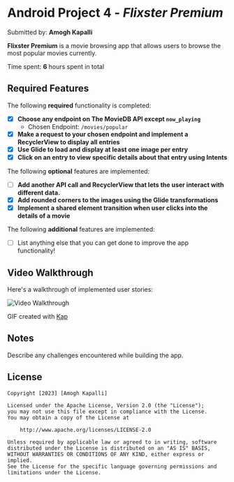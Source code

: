 # Android Project 4 - *Flixster Premium*

Submitted by: **Amogh Kapalli**

**Flixster Premium** is a movie browsing app that allows users to browse the most popular movies currently.

Time spent: **6** hours spent in total

## Required Features

The following **required** functionality is completed:

- [X] **Choose any endpoint on The MovieDB API except `now_playing`**
  - Chosen Endpoint: `/movies/popular`
- [X] **Make a request to your chosen endpoint and implement a RecyclerView to display all entries**
- [X] **Use Glide to load and display at least one image per entry**
- [X] **Click on an entry to view specific details about that entry using Intents**

The following **optional** features are implemented:

- [ ] **Add another API call and RecyclerView that lets the user interact with different data.** 
- [X] **Add rounded corners to the images using the Glide transformations**
- [X] **Implement a shared element transition when user clicks into the details of a movie**

The following **additional** features are implemented:

- [ ] List anything else that you can get done to improve the app functionality!

## Video Walkthrough

Here's a walkthrough of implemented user stories:

<img src='https://github.com/amoghkapalli/Flixster-Premium/blob/master/Project%20Walkthrough.gif' title='Video Walkthrough' width='' alt='Video Walkthrough' />

<!-- Replace this with whatever GIF tool you used! -->
GIF created with [Kap](https://getkap.co/)


## Notes

Describe any challenges encountered while building the app.

## License

    Copyright [2023] [Amogh Kapalli]

    Licensed under the Apache License, Version 2.0 (the "License");
    you may not use this file except in compliance with the License.
    You may obtain a copy of the License at

        http://www.apache.org/licenses/LICENSE-2.0

    Unless required by applicable law or agreed to in writing, software
    distributed under the License is distributed on an "AS IS" BASIS,
    WITHOUT WARRANTIES OR CONDITIONS OF ANY KIND, either express or implied.
    See the License for the specific language governing permissions and
    limitations under the License.
